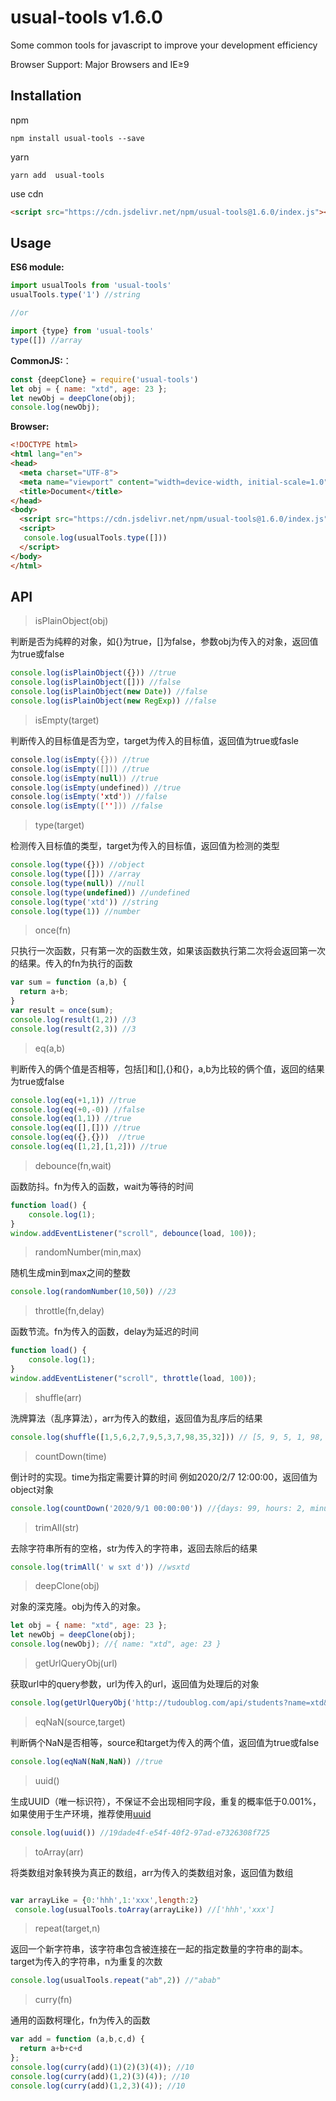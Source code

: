 # usual-tools  v1.6.0

Some common tools for javascript to improve your development efficiency

Browser Support: Major Browsers and IE≥9

## Installation

npm

```
npm install usual-tools --save
```

yarn

```
yarn add  usual-tools
```

use cdn

```html
<script src="https://cdn.jsdelivr.net/npm/usual-tools@1.6.0/index.js"></script>
```

## Usage


**ES6 module:**

```javascript
import usualTools from 'usual-tools'
usualTools.type('1') //string

//or

import {type} from 'usual-tools'
type([]) //array
```

**CommonJS:**：

```javascript
const {deepClone} = require('usual-tools')
let obj = { name: "xtd", age: 23 };
let newObj = deepClone(obj);
console.log(newObj);
```

**Browser:**

```html
<!DOCTYPE html>
<html lang="en">
<head>
  <meta charset="UTF-8">
  <meta name="viewport" content="width=device-width, initial-scale=1.0">
  <title>Document</title>
</head>
<body>
  <script src="https://cdn.jsdelivr.net/npm/usual-tools@1.6.0/index.js"></script>
  <script>
   console.log(usualTools.type([]))
  </script>
</body>
</html>
```

## API

> isPlainObject(obj)  

判断是否为纯粹的对象，如{}为true，[]为false，参数obj为传入的对象，返回值为true或false

```javascript
console.log(isPlainObject({})) //true
console.log(isPlainObject([])) //false
console.log(isPlainObject(new Date)) //false
console.log(isPlainObject(new RegExp)) //false
```

> isEmpty(target)

判断传入的目标值是否为空，target为传入的目标值，返回值为true或fasle

```java
console.log(isEmpty({})) //true
console.log(isEmpty([])) //true
console.log(isEmpty(null)) //true
console.log(isEmpty(undefined)) //true
console.log(isEmpty('xtd')) //false
console.log(isEmpty([''])) //false
```

> type(target)

检测传入目标值的类型，target为传入的目标值，返回值为检测的类型

```javascript
console.log(type({})) //object
console.log(type([])) //array
console.log(type(null)) //null
console.log(type(undefined)) //undefined
console.log(type('xtd')) //string
console.log(type(1)) //number
```

> once(fn)

只执行一次函数，只有第一次的函数生效，如果该函数执行第二次将会返回第一次的结果。传入的fn为执行的函数

```javascript
var sum = function (a,b) {
  return a+b;
}
var result = once(sum);
console.log(result(1,2)) //3
console.log(result(2,3)) //3
```

> eq(a,b)

判断传入的俩个值是否相等，包括[]和[],{}和{}，a,b为比较的俩个值，返回的结果为true或false

```javascript
console.log(eq(+1,1)) //true
console.log(eq(+0,-0)) //false
console.log(eq(1,1)) //true
console.log(eq([],[])) //true
console.log(eq({},{}))  //true 
console.log(eq([1,2],[1,2])) //true
```

> debounce(fn,wait)

函数防抖。fn为传入的函数，wait为等待的时间

```javascript
function load() {
    console.log(1);
}
window.addEventListener("scroll", debounce(load, 100));
```

> randomNumber(min,max)

随机生成min到max之间的整数

```javascript
console.log(randomNumber(10,50)) //23
```

> throttle(fn,delay)

函数节流。fn为传入的函数，delay为延迟的时间

```javascript
function load() {
    console.log(1);
}
window.addEventListener("scroll", throttle(load, 100));
```

> shuffle(arr)

洗牌算法（乱序算法），arr为传入的数组，返回值为乱序后的结果

```javascript
console.log(shuffle([1,5,6,2,7,9,5,3,7,98,35,32])) // [5, 9, 5, 1, 98, 7, 3, 7, 32, 2, 6, 35]
```

> countDown(time)

倒计时的实现。time为指定需要计算的时间 例如2020/2/7 12:00:00，返回值为object对象

```javascript
console.log(countDown('2020/9/1 00:00:00')) //{days: 99, hours: 2, minutes: 12, seconds: 41}
```

> trimAll(str)

去除字符串所有的空格，str为传入的字符串，返回去除后的结果

```javascript
console.log(trimAll(' w sxt d')) //wsxtd
```

> deepClone(obj)

对象的深克隆。obj为传入的对象。

```javascript
let obj = { name: "xtd", age: 23 };
let newObj = deepClone(obj);
console.log(newObj); //{ name: "xtd", age: 23 }
```

> getUrlQueryObj(url)

获取url中的query参数，url为传入的url，返回值为处理后的对象

```javascript
console.log(getUrlQueryObj('http://tudoublog.com/api/students?name=xtd&age=23&gender=男')) //{name: "xtd", age: "23", gender: "男"}
```
> eqNaN(source,target)

判断俩个NaN是否相等，source和target为传入的两个值，返回值为true或false

```javascript
console.log(eqNaN(NaN,NaN)) //true
```

> uuid()

生成UUID（唯一标识符），不保证不会出现相同字段，重复的概率低于0.001%，如果使用于生产环境，推荐使用[uuid](https://www.npmjs.com/package/uuid)

```javascript
console.log(uuid()) //19dade4f-e54f-40f2-97ad-e7326308f725
```

> toArray(arr)

将类数组对象转换为真正的数组，arr为传入的类数组对象，返回值为数组

```javascript

var arrayLike = {0:'hhh',1:'xxx',length:2}
 console.log(usualTools.toArray(arrayLike)) //['hhh','xxx']
```

> repeat(target,n)

返回一个新字符串，该字符串包含被连接在一起的指定数量的字符串的副本。target为传入的字符串，n为重复的次数

```javascript
console.log(usualTools.repeat("ab",2)) //"abab"
```

> curry(fn)

通用的函数柯理化，fn为传入的函数

```javascript
var add = function (a,b,c,d) {
  return a+b+c+d
};
console.log(curry(add)(1)(2)(3)(4)); //10
console.log(curry(add)(1,2)(3)(4)); //10
console.log(curry(add)(1,2,3)(4)); //10
```